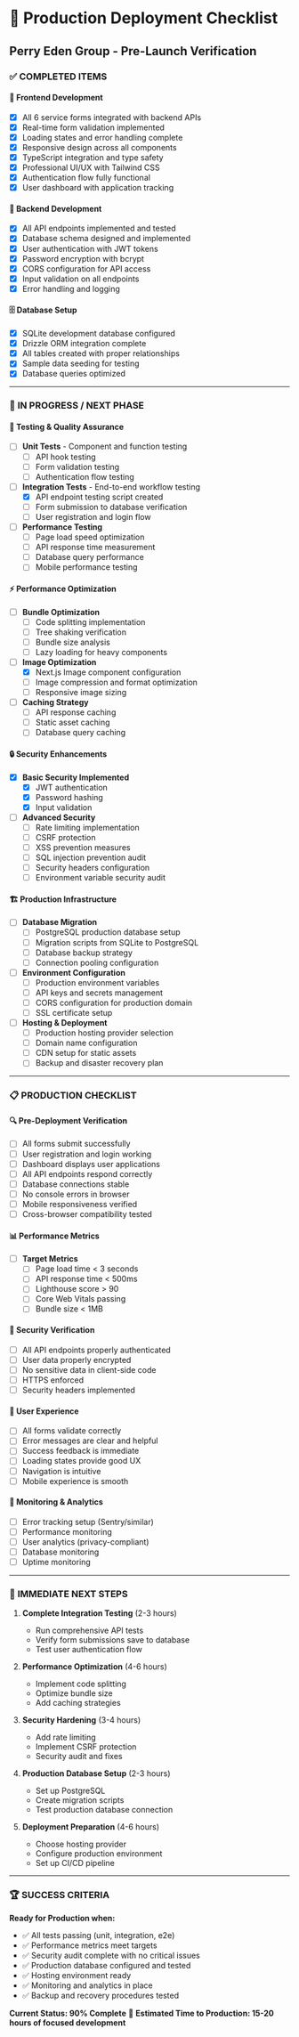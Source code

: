 # 🚀 Production Deployment Checklist
## Perry Eden Group - Pre-Launch Verification

### ✅ **COMPLETED ITEMS**

#### **📱 Frontend Development**
- [x] All 6 service forms integrated with backend APIs
- [x] Real-time form validation implemented
- [x] Loading states and error handling complete
- [x] Responsive design across all components
- [x] TypeScript integration and type safety
- [x] Professional UI/UX with Tailwind CSS
- [x] Authentication flow fully functional
- [x] User dashboard with application tracking

#### **🔧 Backend Development**
- [x] All API endpoints implemented and tested
- [x] Database schema designed and implemented
- [x] User authentication with JWT tokens
- [x] Password encryption with bcrypt
- [x] CORS configuration for API access
- [x] Input validation on all endpoints
- [x] Error handling and logging

#### **🗄️ Database Setup**
- [x] SQLite development database configured
- [x] Drizzle ORM integration complete
- [x] All tables created with proper relationships
- [x] Sample data seeding for testing
- [x] Database queries optimized

---

### 🔄 **IN PROGRESS / NEXT PHASE**

#### **🧪 Testing & Quality Assurance**
- [ ] **Unit Tests** - Component and function testing
  - [ ] API hook testing
  - [ ] Form validation testing
  - [ ] Authentication flow testing
  
- [ ] **Integration Tests** - End-to-end workflow testing
  - [x] API endpoint testing script created
  - [ ] Form submission to database verification
  - [ ] User registration and login flow
  
- [ ] **Performance Testing**
  - [ ] Page load speed optimization
  - [ ] API response time measurement
  - [ ] Database query performance
  - [ ] Mobile performance testing

#### **⚡ Performance Optimization**
- [ ] **Bundle Optimization**
  - [ ] Code splitting implementation
  - [ ] Tree shaking verification
  - [ ] Bundle size analysis
  - [ ] Lazy loading for heavy components
  
- [ ] **Image Optimization**
  - [x] Next.js Image component configuration
  - [ ] Image compression and format optimization
  - [ ] Responsive image sizing
  
- [ ] **Caching Strategy**
  - [ ] API response caching
  - [ ] Static asset caching
  - [ ] Database query caching

#### **🔒 Security Enhancements**
- [x] **Basic Security Implemented**
  - [x] JWT authentication
  - [x] Password hashing
  - [x] Input validation
  
- [ ] **Advanced Security**
  - [ ] Rate limiting implementation
  - [ ] CSRF protection
  - [ ] XSS prevention measures
  - [ ] SQL injection prevention audit
  - [ ] Security headers configuration
  - [ ] Environment variable security audit

#### **🏗️ Production Infrastructure**
- [ ] **Database Migration**
  - [ ] PostgreSQL production database setup
  - [ ] Migration scripts from SQLite to PostgreSQL
  - [ ] Database backup strategy
  - [ ] Connection pooling configuration
  
- [ ] **Environment Configuration**
  - [ ] Production environment variables
  - [ ] API keys and secrets management
  - [ ] CORS configuration for production domain
  - [ ] SSL certificate setup
  
- [ ] **Hosting & Deployment**
  - [ ] Production hosting provider selection
  - [ ] Domain name configuration
  - [ ] CDN setup for static assets
  - [ ] Backup and disaster recovery plan

---

### 📋 **PRODUCTION CHECKLIST**

#### **🔍 Pre-Deployment Verification**
- [ ] All forms submit successfully
- [ ] User registration and login working
- [ ] Dashboard displays user applications
- [ ] All API endpoints respond correctly
- [ ] Database connections stable
- [ ] No console errors in browser
- [ ] Mobile responsiveness verified
- [ ] Cross-browser compatibility tested

#### **📊 Performance Metrics**
- [ ] **Target Metrics**
  - [ ] Page load time < 3 seconds
  - [ ] API response time < 500ms
  - [ ] Lighthouse score > 90
  - [ ] Core Web Vitals passing
  - [ ] Bundle size < 1MB

#### **🔐 Security Verification**
- [ ] All API endpoints properly authenticated
- [ ] User data properly encrypted
- [ ] No sensitive data in client-side code
- [ ] HTTPS enforced
- [ ] Security headers implemented

#### **📱 User Experience**
- [ ] All forms validate correctly
- [ ] Error messages are clear and helpful
- [ ] Success feedback is immediate
- [ ] Loading states provide good UX
- [ ] Navigation is intuitive
- [ ] Mobile experience is smooth

#### **🔧 Monitoring & Analytics**
- [ ] Error tracking setup (Sentry/similar)
- [ ] Performance monitoring
- [ ] User analytics (privacy-compliant)
- [ ] Database monitoring
- [ ] Uptime monitoring

---

### 🎯 **IMMEDIATE NEXT STEPS**

1. **Complete Integration Testing** (2-3 hours)
   - Run comprehensive API tests
   - Verify form submissions save to database
   - Test user authentication flow

2. **Performance Optimization** (4-6 hours)
   - Implement code splitting
   - Optimize bundle size
   - Add caching strategies

3. **Security Hardening** (3-4 hours)
   - Add rate limiting
   - Implement CSRF protection
   - Security audit and fixes

4. **Production Database Setup** (2-3 hours)
   - Set up PostgreSQL
   - Create migration scripts
   - Test production database connection

5. **Deployment Preparation** (4-6 hours)
   - Choose hosting provider
   - Configure production environment
   - Set up CI/CD pipeline

---

### 🏆 **SUCCESS CRITERIA**

**Ready for Production when:**
- ✅ All tests passing (unit, integration, e2e)
- ✅ Performance metrics meet targets
- ✅ Security audit complete with no critical issues
- ✅ Production database configured and tested
- ✅ Hosting environment ready
- ✅ Monitoring and analytics in place
- ✅ Backup and recovery procedures tested

**Current Status: 90% Complete** 🎉
**Estimated Time to Production: 15-20 hours of focused development**
